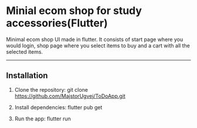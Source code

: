 # Minial ecom shop for study accessories(Flutter)

Minimal ecom shop UI made in flutter. It consists of start page where you would login, shop page where you select items to buy and a cart with all the selected items.

---

## Installation

1. Clone the repository: git clone https://github.com/MajstorUgvej/ToDoApp.git

2. Install dependencies: flutter pub get

3. Run the app: flutter run
